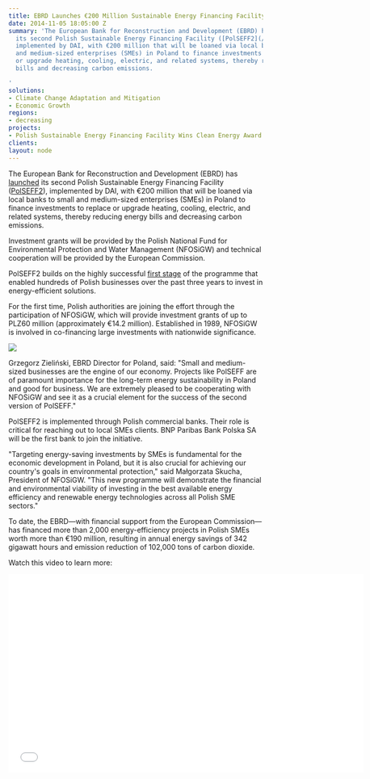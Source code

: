 ```yaml
---
title: EBRD Launches €200 Million Sustainable Energy Financing Facility in Poland
date: 2014-11-05 18:05:00 Z
summary: 'The European Bank for Reconstruction and Development (EBRD) has [launched]http://www.ebrd.com/pages/news/press/2014/141105.shtml()
  its second Polish Sustainable Energy Financing Facility ([PolSEFF2](/our-work/projects/poland-polish-sustainable-energy-financing-facility-polseff)),
  implemented by DAI, with €200 million that will be loaned via local banks to small
  and medium-sized enterprises (SMEs) in Poland to finance investments to replace
  or upgrade heating, cooling, electric, and related systems, thereby reducing energy
  bills and decreasing carbon emissions.

'
solutions:
- Climate Change Adaptation and Mitigation
- Economic Growth
regions:
- decreasing
projects:
- Polish Sustainable Energy Financing Facility Wins Clean Energy Award
clients: 
layout: node
---
```


The European Bank for Reconstruction and Development (EBRD) has [launched][1] its second Polish Sustainable Energy Financing Facility ([PolSEFF2][2]), implemented by DAI, with €200 million that will be loaned via local banks to small and medium-sized enterprises (SMEs) in Poland to finance investments to replace or upgrade heating, cooling, electric, and related systems, thereby reducing energy bills and decreasing carbon emissions.

Investment grants will be provided by the Polish National Fund for Environmental Protection and Water Management (NFOSiGW) and technical cooperation will be provided by the European Commission.

PolSEFF2 builds on the highly successful [first stage][3] of the programme that enabled hundreds of Polish businesses over the past three years to invest in energy-efficient solutions.

For the first time, Polish authorities are joining the effort through the participation of NFOSiGW, which will provide investment grants of up to PLZ60 million (approximately €14.2 million). Established in 1989, NFOSiGW is involved in co-financing large investments with nationwide significance.

![][4]

Grzegorz Zieliński, EBRD Director for Poland, said: "Small and medium-sized businesses are the engine of our economy. Projects like PolSEFF are of paramount importance for the long-term energy sustainability in Poland and good for business. We are extremely pleased to be cooperating with NFOSiGW and see it as a crucial element for the success of the second version of PolSEFF."

PolSEFF2 is implemented through Polish commercial banks. Their role is critical for reaching out to local SMEs clients. BNP Paribas Bank Polska SA will be the first bank to join the initiative.

"Targeting energy-saving investments by SMEs is fundamental for the economic development in Poland, but it is also crucial for achieving our country's goals in environmental protection," said Małgorzata Skucha, President of NFOSiGW. "This new programme will demonstrate the financial and environmental viability of investing in the best available energy efficiency and renewable energy technologies across all Polish SME sectors."

To date, the EBRD—with financial support from the European Commission—has financed more than 2,000 energy-efficiency projects in Polish SMEs worth more than €190 million, resulting in annual energy savings of 342 gigawatt hours and emission reduction of 102,000 tons of carbon dioxide.

Watch this video to learn more:

<iframe allowfullscreen="" frameborder="0" height="394" src="//www.youtube.com/embed/b5jtgs890vA" width="703"></iframe>

[1]: http://www.ebrd.com/pages/news/press/2014/141105.shtml
[2]: /our-work/projects/poland-polish-sustainable-energy-financing-facility-polseff
[3]: http://www.polseff.org/pl/rezultaty-polseff-0
[4]: https://assetify-dai.com/news/polseff2launch.jpg

